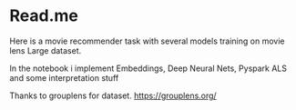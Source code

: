 # Read.me

Here is a movie recommender task with several models training on movie lens Large dataset.

In the notebook i implement Embeddings, Deep Neural Nets, Pyspark ALS and some interpretation stuff

Thanks to grouplens for dataset.
https://grouplens.org/

